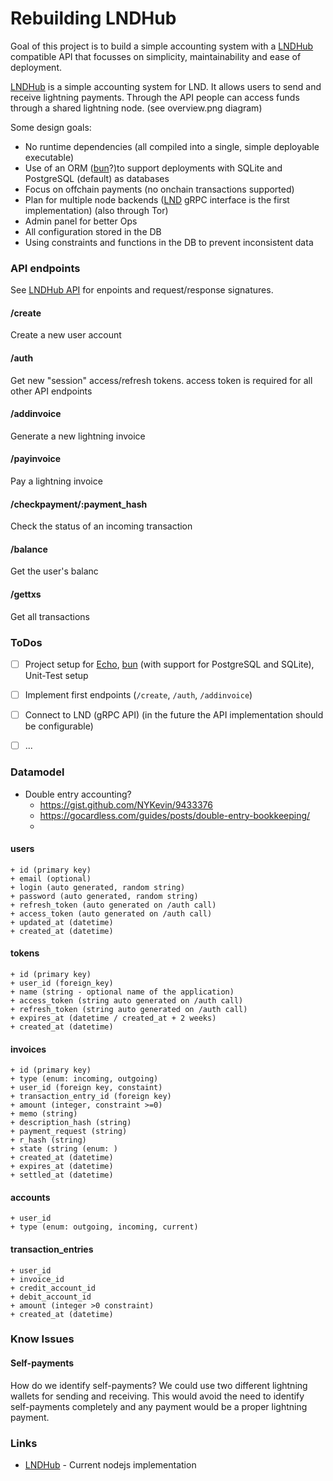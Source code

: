 # Rebuilding LNDHub

Goal of this project is to build a simple accounting system with a [LNDHub](https://github.com/BlueWallet/LndHub) compatible API that focusses on simplicity, maintainability and ease of deployment.

[LNDHub](https://github.com/BlueWallet/LndHub) is a simple accounting system for LND. It allows users to send and receive lightning payments. Through the API people can access funds through a shared lightning node. (see overview.png diagram)

Some design goals:

* No runtime dependencies (all compiled into a single, simple deployable executable)
* Use of an ORM ([bun](https://bun.uptrace.dev/)?)to support deployments with SQLite and PostgreSQL (default) as databases
* Focus on offchain payments (no onchain transactions supported)
* Plan for multiple node backends ([LND](https://github.com/lightningnetwork/lnd/) gRPC interface is the first implementation) (also through Tor)
* Admin panel for better Ops
* All configuration stored in the DB
* Using constraints and functions in the DB to prevent inconsistent data



### API endpoints

See [LNDHub API](https://github.com/BlueWallet/LndHub/blob/master/controllers/api.js) for enpoints and request/response signatures.

#### /create
Create a new user account

#### /auth
Get new "session" access/refresh tokens. access token is required for all other API endpoints

#### /addinvoice
Generate a new lightning invoice

#### /payinvoice
Pay a lightning invoice

#### /checkpayment/:payment_hash
Check the status of an incoming transaction

#### /balance
Get the user's balanc

#### /gettxs
Get all transactions



### ToDos

- [ ] Project setup for [Echo](https://echo.labstack.com/), [bun](https://bun.uptrace.dev/) (with support for PostgreSQL and SQLite), Unit-Test setup
- [ ] Implement first endpoints (`/create`, `/auth`, `/addinvoice`)
- [ ] Connect to LND (gRPC API) (in the future the API implementation should be configurable)
- [ ] ...


### Datamodel

* Double entry accounting?
	+ https://gist.github.com/NYKevin/9433376
	+ https://gocardless.com/guides/posts/double-entry-bookkeeping/
	+

#### users

```
+ id (primary key)
+ email (optional)
+ login (auto generated, random string)
+ password (auto generated, random string)
+ refresh_token (auto generated on /auth call)
+ access_token (auto generated on /auth call)
+ updated_at (datetime)
+ created_at (datetime)
```

#### tokens

```
+ id (primary key)
+ user_id (foreign_key)
+ name (string - optional name of the application)
+ access_token (string auto generated on /auth call)
+ refresh_token (string auto generated on /auth call)
+ expires_at (datetime / created_at + 2 weeks)
+ created_at (datetime)
```

#### invoices

```
+ id (primary key)
+ type (enum: incoming, outgoing)
+ user_id (foreign key, constaint)
+ transaction_entry_id (foreign key)
+ amount (integer, constraint >=0)
+ memo (string)
+ description_hash (string)
+ payment_request (string)
+ r_hash (string)
+ state (string (enum: )
+ created_at (datetime)
+ expires_at (datetime)
+ settled_at (datetime)
```

#### accounts
```
+ user_id
+ type (enum: outgoing, incoming, current)
```

#### transaction_entries

```
+ user_id
+ invoice_id
+ credit_account_id
+ debit_account_id
+ amount (integer >0 constraint)
+ created_at (datetime)
```


### Know Issues

#### Self-payments
How do we identify self-payments?
We could use two different lightning wallets for sending and receiving. This would avoid the need to identify self-payments completely and any payment would be a proper lightning payment.

### Links

* [LNDHub](https://github.com/BlueWallet/LndHub) - Current nodejs implementation
